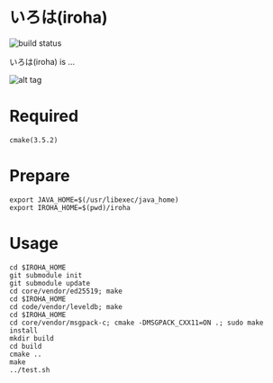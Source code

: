 
# いろは(iroha)
![build status](https://circleci.com/gh/soramitsu/iroha.svg?style=shield&circle-token=80f2601e3bfb42d001e87728326659a0c96e0398)

 いろは(iroha) is ...

 ![alt tag](https://github.com/soramitsu/iroha/raw/feature/sumeragi/LGTM.gif)

# Required
```
cmake(3.5.2)
```

# Prepare
```
export JAVA_HOME=$(/usr/libexec/java_home)
export IROHA_HOME=$(pwd)/iroha
```

# Usage
```
cd $IROHA_HOME
git submodule init 
git submodule update
cd core/vendor/ed25519; make
cd $IROHA_HOME
cd code/vendor/leveldb; make
cd $IROHA_HOME
cd core/vendor/msgpack-c; cmake -DMSGPACK_CXX11=ON .; sudo make install
mkdir build
cd build
cmake ..
make 
../test.sh
```
